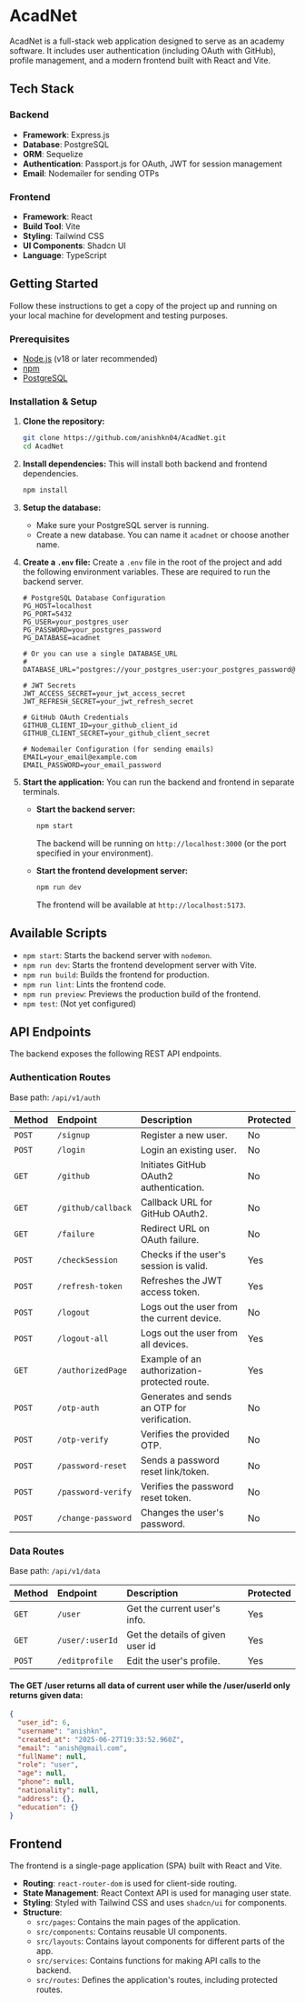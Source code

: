 # AcadNet

AcadNet is a full-stack web application designed to serve as an academy software. It includes user authentication (including OAuth with GitHub), profile management, and a modern frontend built with React and Vite.

## Tech Stack

### Backend
- **Framework**: Express.js
- **Database**: PostgreSQL
- **ORM**: Sequelize
- **Authentication**: Passport.js for OAuth, JWT for session management
- **Email**: Nodemailer for sending OTPs

### Frontend
- **Framework**: React
- **Build Tool**: Vite
- **Styling**: Tailwind CSS
- **UI Components**: Shadcn UI
- **Language**: TypeScript

## Getting Started

Follow these instructions to get a copy of the project up and running on your local machine for development and testing purposes.

### Prerequisites

- [Node.js](https://nodejs.org/) (v18 or later recommended)
- [npm](https://www.npmjs.com/)
- [PostgreSQL](https://www.postgresql.org/)

### Installation & Setup

1.  **Clone the repository:**
    ```bash
    git clone https://github.com/anishkn04/AcadNet.git
    cd AcadNet
    ```

2.  **Install dependencies:**
    This will install both backend and frontend dependencies.
    ```bash
    npm install
    ```

3.  **Setup the database:**
    - Make sure your PostgreSQL server is running.
    - Create a new database. You can name it `acadnet` or choose another name.

4.  **Create a `.env` file:**
    Create a `.env` file in the root of the project and add the following environment variables. These are required to run the backend server.

    ```env
    # PostgreSQL Database Configuration
    PG_HOST=localhost
    PG_PORT=5432
    PG_USER=your_postgres_user
    PG_PASSWORD=your_postgres_password
    PG_DATABASE=acadnet

    # Or you can use a single DATABASE_URL
    # DATABASE_URL="postgres://your_postgres_user:your_postgres_password@localhost:5432/acadnet"

    # JWT Secrets
    JWT_ACCESS_SECRET=your_jwt_access_secret
    JWT_REFRESH_SECRET=your_jwt_refresh_secret

    # GitHub OAuth Credentials
    GITHUB_CLIENT_ID=your_github_client_id
    GITHUB_CLIENT_SECRET=your_github_client_secret

    # Nodemailer Configuration (for sending emails)
    EMAIL=your_email@example.com
    EMAIL_PASSWORD=your_email_password
    ```

5.  **Start the application:**
    You can run the backend and frontend in separate terminals.

    - **Start the backend server:**
      ```bash
      npm start
      ```
      The backend will be running on `http://localhost:3000` (or the port specified in your environment).

    - **Start the frontend development server:**
      ```bash
      npm run dev
      ```
      The frontend will be available at `http://localhost:5173`.

## Available Scripts

- `npm start`: Starts the backend server with `nodemon`.
- `npm run dev`: Starts the frontend development server with Vite.
- `npm run build`: Builds the frontend for production.
- `npm run lint`: Lints the frontend code.
- `npm run preview`: Previews the production build of the frontend.
- `npm test`: (Not yet configured)

## API Endpoints

The backend exposes the following REST API endpoints.

### Authentication Routes

Base path: `/api/v1/auth`

| Method | Endpoint              | Description                                       | Protected |
| :----- | :-------------------- | :------------------------------------------------ | :-------- |
| `POST` | `/signup`             | Register a new user.                              | No        |
| `POST` | `/login`              | Login an existing user.                           | No        |
| `GET`  | `/github`             | Initiates GitHub OAuth2 authentication.           | No        |
| `GET`  | `/github/callback`    | Callback URL for GitHub OAuth2.                   | No        |
| `GET`  | `/failure`            | Redirect URL on OAuth failure.                    | No        |
| `POST` | `/checkSession`       | Checks if the user's session is valid.            | Yes       |
| `POST` | `/refresh-token`      | Refreshes the JWT access token.                   | Yes       |
| `POST` | `/logout`             | Logs out the user from the current device.        | No        |
| `POST` | `/logout-all`         | Logs out the user from all devices.               | Yes       |
| `GET`  | `/authorizedPage`     | Example of an authorization-protected route.      | Yes       |
| `POST` | `/otp-auth`           | Generates and sends an OTP for verification.      | No        |
| `POST` | `/otp-verify`         | Verifies the provided OTP.                        | No        |
| `POST` | `/password-reset`     | Sends a password reset link/token.                | No        |
| `POST` | `/password-verify`    | Verifies the password reset token.                | No        |
| `POST` | `/change-password`    | Changes the user's password.                      | No        |

### Data Routes

Base path: `/api/v1/data`

| Method | Endpoint        | Description                  | Protected |
| :----- | :-------------- | :--------------------------- | :-------- |
| `GET`  | `/user`         | Get the current user's info. | Yes       |
| `GET`  | `/user/:userId`  | Get the details of given user id  | Yes
| `POST` | `/editprofile`  | Edit the user's profile.     | Yes       |

#### The GET /user returns all data of current user while the /user/userId only returns given data:
```json
{
  "user_id": 6,
  "username": "anishkn",
  "created_at": "2025-06-27T19:33:52.960Z",
  "email": "anish@gmail.com",
  "fullName": null,
  "role": "user",
  "age": null,
  "phone": null,
  "nationality": null,
  "address": {},
  "education": {}
}
```

## Frontend

The frontend is a single-page application (SPA) built with React and Vite.

- **Routing**: `react-router-dom` is used for client-side routing.
- **State Management**: React Context API is used for managing user state.
- **Styling**: Styled with Tailwind CSS and uses `shadcn/ui` for components.
- **Structure**:
    - `src/pages`: Contains the main pages of the application.
    - `src/components`: Contains reusable UI components.
    - `src/layouts`: Contains layout components for different parts of the app.
    - `src/services`: Contains functions for making API calls to the backend.
    - `src/routes`: Defines the application's routes, including protected routes.
